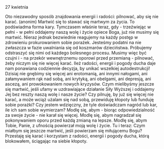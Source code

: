27 kwietnia

Oto niezawodny sposób znajdowania energii i radości: pilnować, aby się nie karać. (anonim)
 Martwić się to stawać się martwym za życia. To podświadma forma kary. Tymczasem właśnie teraz, gdy - trzeźwiejąc w pełni - w pełni oddajemy naszą wolę i życie opiece Boga, już nie musimy się martwić. Nieraz jednak bezwiednie reagujemy na każdy postęp w zdrowieniu prokurowaniem sobie porażek. Jesteśmy podatni na nie zwłaszcza w fazie uwalniania się od koszmarów dzieciństwa. Próbujemy odstraszyć się nimi od każdego bolesnego procesu. Musimy więc być czujni i - na przekór wewnętrznemu oporowi przed przemianą - pilnować, żeby niczym się nie więcej karać.
Ileż radości, energii i pogody ducha daje nam ponawiana codziennie decyzja, by unikać wszelkiej autodestrukcji! Dzisiaj nie gnębimy się więcej ani erotomanią, ani innymi nałogami, ani załamywaniem rąk nad sobą, ani krytyką, ani obelgami, ani depresją, ani ascezą, ani prowokowaniem nowych kryzysów. Czym mielibyśmy jeszcze się martwić, jeśli ufamy w uzdrawiające działanie Siły Wyższej i oddajemy Jej bez reszty naszą wolę i nasze życie?
 Czy pilnuję, by już się więcej nie karać, a może wciąż użalam się nad sobą, przewiduję kłopoty lub funduję sobie porażki? Czy jestem wdzięczny, że tyle doświadczam nagród lub kar, ile ich sam sobie wymierzam?
 Modlę się, abym - biorąc odpowiedzialność za swoje życie - nie karał się więcej. Modlę się, abym nagradzał się pokonywaniem oporu przed każdą zmianą na lepsze. Modlę się, abym Tobie, Panie, z ufnością powierzał moją wolę i życie.
 Tu i teraz: Czym miałbym się jeszcze martwić, jeśli powierzam się miłującemu Bogu? Przestaję się karać i korzystam z radości, energii i pogody ducha, którą blokowałem, ściągając na siebie kłopoty.
